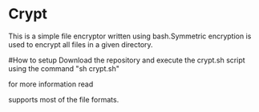 # Crypt
This is a simple file encryptor written using bash.Symmetric encryption is used to encrypt all files in a given directory.

#How to setup
Download the repository and execute the crypt.sh script using the command "sh crypt.sh"

for more information read


supports most of the file formats. 
